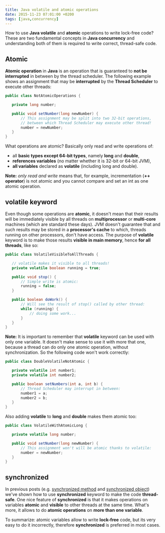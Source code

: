 ```yaml
---
title: Java volatile and atomic operations
date: 2015-11-23 07:01:00 +0200
tags: [java,concurrency]
---
```


How to use **Java volatile** and **atomic** operations to write lock-free code?
These are two fundamental concepts in **Java concurrency** and understanding
both of them is required to write correct, thread-safe code.

<!--more-->

## Atomic

**Atomic operation** in **Java** is an operation that is guaranteed to **not be
interrupted** in between by the thread scheduler. The following example shows
an assignment that may be **interrupted** by the **Thread Scheduler** to execute
other threads:

```java
public class NotAtomicOperations {

   private long number;

   public void setNumber(long newNumber) {
       // This assignment may be split into two 32-bit operations,
       // between which Thread Scheduler may execute other thread!
       number = newNumber;
   }
}
```

What operations are atomic? Basically only read and write operations of:

-   all **basic types except 64-bit types**, namely **long** and **double**,
-   **references variables** (no matter whether it is 32-bit or 64-bit JVM),
-   **all variables** declared as **volatile** (including long and double).


**Note:** *only read and write* means that, for example, incrementation (**++
operator**) is not atomic and you cannot compare and set an int as one atomic
operation.


## volatile keyword

Even though some operations are **atomic**, it doesn't mean that their results
will be immediately visible by all threads on **multiprocessor** or **multi-core**
machines (which are standard these days). JVM doesn't guarantee that and such
results may be stored in a **processor's cache** to which, threads running on
other processors, don't have access. The purpose of **volatile** keyword is to
make those results **visible in main memory**, hence **for all threads**, like so:

```java
public class VolatileVisibleToAllThreads {

   // volatile makes it visible to all threads!
   private volatile boolean running = true;

   public void stop() {
       // Simple write is atomic:
       running = false;
   }

   public boolean doWork() {
       // Will see the result of stop() called by other thread:
       while (running) {
           // doing some work...
       }
   }
}
```


**Note:** It is important to remember that **volatile** keyword can be used with
only one variable. It doesn't make sense to use it with more that one, because
a thread can do only one atomic operation, without synchronization. So the
following code won't work correctly:

```java
public class DoubleVolatileNotAtomic {

   private volatile int number1;
   private volatile int number2;

   public boolean setNumbers(int a, int b) {
       // Thread Scheduler may interrupt in between:
       number1 = a;
       number2 = b;
   }
}
```


Also adding **volatile** to **long** and **double** makes them atomic too:

```java
public class VolatileWithAtomicLong {

   private volatile long number;

   public void setNumber(long newNumber) {
       // This assignment won't will be atomic thanks to volatile:
       number = newNumber;
   }
}
```


## synchronized

In previous posts (e.g. [synchronized method](https://farenda.com/java/java-synchronized-method) and [synchronized object](https://farenda.com/java/java-synchronized-object)) we've
shown how to use **synchronized** keyword to make the code **thread-safe**. One
nice feature of **synchronized** is that it makes operations on variables
**atomic** and **visible** to other threads at the same time. What's more, it
allows to do **atomic operations** on **more than one variable**.


To summarize: atomic variables allow to write **lock-free** code, but its very
easy to do it incorrectly, therefore **synchronized** is preferred in most cases.
